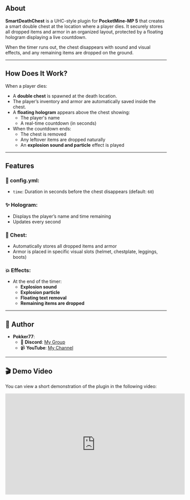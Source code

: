 ## About

**SmartDeathChest** is a UHC-style plugin for **PocketMine-MP 5** that creates a smart double chest at the location where a player dies. It securely stores all dropped items and armor in an organized layout, protected by a floating hologram displaying a live countdown.

When the timer runs out, the chest disappears with sound and visual effects, and any remaining items are dropped on the ground.

---

## How Does It Work?

When a player dies:
- A **double chest** is spawned at the death location.
- The player’s inventory and armor are automatically saved inside the chest.
- A **floating hologram** appears above the chest showing:
  - The player's name
  - A real-time countdown (in seconds)
- When the countdown ends:
  - The chest is removed
  - Any leftover items are dropped naturally
  - An **explosion sound and particle** effect is played

---

## Features

### 🔧 config.yml:
- `time`: Duration in seconds before the chest disappears (default: `60`)

### ✨ Hologram:
- Displays the player’s name and time remaining
- Updates every second

### 💼 Chest:
- Automatically stores all dropped items and armor
- Armor is placed in specific visual slots (helmet, chestplate, leggings, boots)

### 💥 Effects:
- At the end of the timer:
  - **Explosion sound**
  - **Explosion particle**
  - **Floating text removal**
  - **Remaining items are dropped**

---

## 👤 Author

- **Pokker77**:
  - 📧 **Discord**: [My Group](https://discord.gg/neptunemcpe)
  - 📹 **YouTube**: [My Channel](https://youtube.com/@Pokkersito_77)

---

## 🎬 Demo Video

You can view a short demonstration of the plugin in the following video:

<iframe width="560" height="315" src="https://i.imgur.com/uCJEio2.mp4" frameborder="0" allowfullscreen></iframe>

